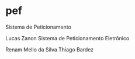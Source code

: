 # pef
Sistema de Peticionamento 

Lucas Zanon
Sistema de Peticionamento Eletrônico

Renam Mello da Silva
Thiago Bardez
